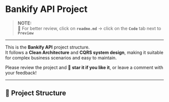 # Bankify API Project

> **NOTE:**  
> 📘 For better review, click on **`readme.md`** → click on the **`Code`** tab next to **`Preview`**

---

This is the **Bankify API** project structure.  
It follows a **Clean Architecture** and **CQRS system design**, making it suitable for complex business scenarios and easy to maintain.

Please review the project and 🌟 **star it if you like it**, or leave a comment with your feedback!

---

## 📁 Project Structure


